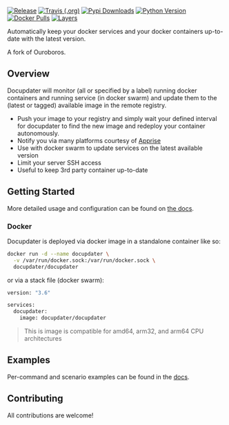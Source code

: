 [![Release](https://img.shields.io/github/release/docupdater/docupdater.svg?style=flat-square)](https://hub.docker.com/r/docupdater/docupdater/)
[![Travis (.org)](https://img.shields.io/travis/docupdater/docupdater.svg)](https://travis-ci.org/docupdater/docupdater/)
[![Pypi Downloads](https://img.shields.io/pypi/dm/docupdater.svg?style=flat-square)](https://pypi.org/project/docupdater/)
[![Python Version](https://img.shields.io/pypi/pyversions/docupdater.svg?style=flat-square)](https://pypi.org/project/docupdater/)
[![Docker Pulls](https://img.shields.io/docker/pulls/docupdater/docupdater.svg?style=flat-square)](https://hub.docker.com/r/docupdater/docupdater/)
[![Layers](https://images.microbadger.com/badges/image/docupdater/docupdater.svg)](https://microbadger.com/images/docupdater/docupdater)  

Automatically keep your docker services and your docker containers up-to-date with the latest version.

A fork of Ouroboros.

## Overview

Docupdater will monitor (all or specified by a label) running docker containers and running service (in docker swarm) and update them to the (latest or tagged) available image in the remote registry.

- Push your image to your registry and simply wait your defined interval for docupdater to find the new image and redeploy your container autonomously.
- Notify you via many platforms courtesy of [Apprise](https://github.com/caronc/apprise) 
- Use with docker swarm to update services on the latest available version
- Limit your server SSH access
- Useful to keep 3rd party container up-to-date

## Getting Started

More detailed usage and configuration can be found on [the docs](https://github.com/docupdater/docupdater/blob/master/docs/Home.md).

### Docker

Docupdater is deployed via docker image in a standalone container like so:

```bash
docker run -d --name docupdater \
  -v /var/run/docker.sock:/var/run/docker.sock \
  docupdater/docupdater
```

or via a stack file (docker swarm):

```bash
version: "3.6"

services:
  docupdater:
    image: docupdater/docupdater
```

> This is image is compatible for amd64, arm32, and arm64 CPU architectures

## Examples
Per-command and scenario examples can be found in the [docs](https://github.com/docupdater/docupdater/blob/master/docs/Home.md).

## Contributing

All contributions are welcome!
